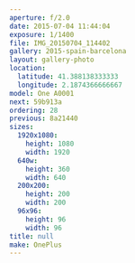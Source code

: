 ```yaml
---
aperture: f/2.0
date: 2015-07-04 11:44:04
exposure: 1/1400
file: IMG_20150704_114402
gallery: 2015-spain-barcelona
layout: gallery-photo
location:
  latitude: 41.388138333333
  longitude: 2.1874366666667
model: One A0001
next: 59b913a
ordering: 28
previous: 8a21440
sizes:
  1920x1080:
    height: 1080
    width: 1920
  640w:
    height: 360
    width: 640
  200x200:
    height: 200
    width: 200
  96x96:
    height: 96
    width: 96
title: null
make: OnePlus
---
```

